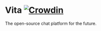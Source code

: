 # Vita [![Crowdin](https://badges.crowdin.net/vita--chat/localized.svg)](https://crowdin.com/project/vita--chat)
The open-source chat platform for the future.